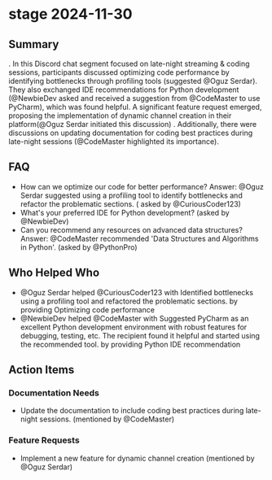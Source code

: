 # stage 2024-11-30

## Summary

. In this Discord chat segment focused on late-night streaming & coding sessions, participants discussed optimizing code performance by identifying bottlenecks through profiling tools (suggested @Oguz Serdar). They also exchanged IDE recommendations for Python development (@NewbieDev asked and received a suggestion from @CodeMaster to use PyCharm), which was found helpful. A significant feature request emerged, proposing the implementation of dynamic channel creation in their platform(@Oguz Serdar initiated this discussion) . Additionally, there were discussions on updating documentation for coding best practices during late-night sessions (@CodeMaster highlighted its importance).

## FAQ

- How can we optimize our code for better performance?
  Answer: @Oguz Serdar suggested using a profiling tool to identify bottlenecks and refactor the problematic sections. (
  asked by @CuriousCoder123)
- What's your preferred IDE for Python development? (asked by @NewbieDev)
- Can you recommend any resources on advanced data structures?
  Answer: @CodeMaster recommended 'Data Structures and Algorithms in Python'. (asked by @PythonPro)

## Who Helped Who

- @Oguz Serdar helped @CuriousCoder123 with Identified bottlenecks using a profiling tool and refactored the problematic sections. by providing Optimizing code performance
- @NewbieDev helped @CodeMaster with Suggested PyCharm as an excellent Python development environment with robust features for debugging, testing, etc. The recipient found it helpful and started using the recommended tool. by providing Python IDE recommendation

## Action Items

### Documentation Needs

- Update the documentation to include coding best practices during late-night sessions. (mentioned by @CodeMaster)

### Feature Requests

- Implement a new feature for dynamic channel creation (mentioned by @Oguz Serdar)
